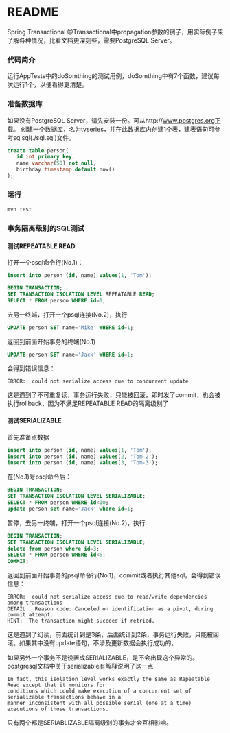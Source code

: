 README
===========================
Spring Transactional @Transactional中propagation参数的例子，用实际例子来了解各种情况，比看文档更深刻些，需要PostgreSQL Server。 

### 代码简介

运行AppTests中的doSomthing的测试用例，doSomthing中有7个函数，建议每次运行1个，以便看得更清楚。

### 准备数据库

如果没有PostgreSQL Server，请先安装一份。可从http://www.postgres.org下载。
创建一个数据库，名为tvseries，并在此数据库内创建1个表，建表语句可参考sq.sql(./sql.sql)文件。

````SQL
create table person(
   id int primary key,
   name varchar(50) not null,
   birthday timestamp default now()
);
````

### 运行
```bash
mvn test
```

### 事务隔离级别的SQL测试
#### 测试REPEATABLE READ

打开一个psql命令行(No.1)：
```SQL
insert into person (id, name) values(1, 'Tom');

BEGIN TRANSACTION;
SET TRANSACTION ISOLATION LEVEL REPEATABLE READ;
SELECT * FROM person WHERE id=1;
```
去另一终端，打开一个psql连接(No.2)，执行
```SQL
UPDATE person SET name='Mike' WHERE id=1;
```
返回到前面开始事务的终端(No.1)
```SQL
UPDATE person SET name='Jack' WHERE id=1;
```
会得到错误信息：

    ERROR:  could not serialize access due to concurrent update

这是遇到了不可重复读，事务运行失败，只能被回滚，即时发了commit，也会被执行rollback，因为不满足REPEATABLE READ的隔离级别了

#### 测试SERIALIZABLE

首先准备点数据
```SQL
insert into person (id, name) values(1, 'Tom');
insert into person (id, name) values(2, 'Tom-2');
insert into person (id, name) values(3, 'Tom-3');
```
在(No.1)号psql命令后：
```SQL
BEGIN TRANSACTION;
SET TRANSACTION ISOLATION LEVEL SERIALIZABLE;
SELECT * FROM person WHERE id<10;
update person set name='Jack' where id=1;
```
 暂停，去另一终端，打开一个psql连接(No.2)，执行
```SQL
BEGIN TRANSACTION;
SET TRANSACTION ISOLATION LEVEL SERIALIZABLE;
delete from person where id=3;
SELECT * FROM person WHERE id<5;
COMMIT;
```
返回到前面开始事务的psql命令行(No.1)，commit或者执行其他sql，会得到错误信息：

    ERROR:  could not serialize access due to read/write dependencies among transactions
    DETAIL:  Reason code: Canceled on identification as a pivot, during commit attempt.
    HINT:  The transaction might succeed if retried.

这是遇到了幻读，前面统计到是3条，后面统计到2条，事务运行失败，只能被回滚。如果其中没有update语句，不涉及更新数据会执行成功的。

如果另外一个事务不是设置成SERIALIZABLE，是不会出现这个异常的。postgresql文档中关于serializable有解释说明了这一点

    In fact, this isolation level works exactly the same as Repeatable Read except that it monitors for 
    conditions which could make execution of a concurrent set of serializable transactions behave in a 
    manner inconsistent with all possible serial (one at a time) executions of those transactions. 

只有两个都是SERIABLIZABLE隔离级别的事务才会互相影响。
